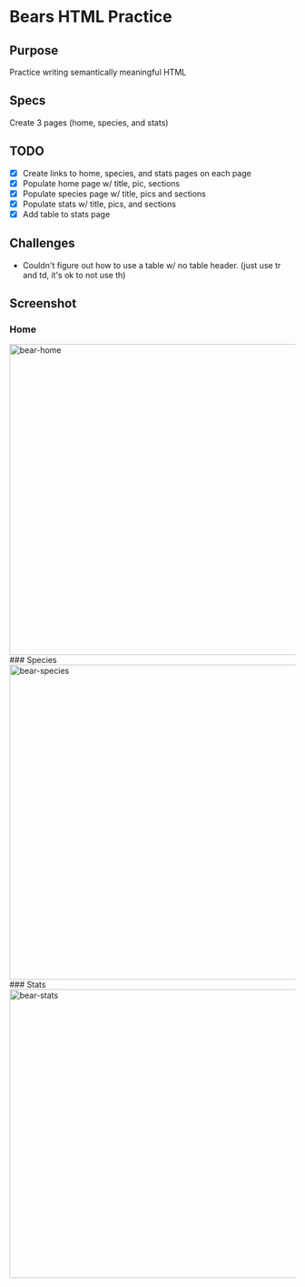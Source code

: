 # Bears HTML Practice

## Purpose
Practice writing semantically meaningful HTML

## Specs
Create 3 pages (home, species, and stats)

## TODO
- [x] Create links to home, species, and stats pages on each page
- [x] Populate home page w/ title, pic, sections
- [x] Populate species page w/ title, pics and sections
- [x] Populate stats w/ title, pics, and sections
- [x] Add table to stats page

## Challenges
- Couldn't figure out how to use a table w/ no table header. (just use tr and td, it's ok to not use th)

## Screenshot
### Home
<img width="547" alt="bear-home" src="https://user-images.githubusercontent.com/30088565/31566358-d9ad0956-b02f-11e7-89bc-42a5ce379e8a.png">
### Species
<img width="554" alt="bear-species" src="https://user-images.githubusercontent.com/30088565/31566361-dae64c06-b02f-11e7-964b-20d124099542.png">
### Stats
<img width="508" alt="bear-stats" src="https://user-images.githubusercontent.com/30088565/31566364-dcf9b17c-b02f-11e7-818e-f397ce86e106.png">
